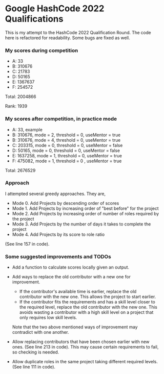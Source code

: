 # Google HashCode 2022 Qualifications

This is my attempt to the HashCode 2022 Qualification Round. The code here is refactored for readability. Some bugs are fixed as well.

### My scores during competition

* A: 33
* B: 310676
* C: 21783
* D: 50165
* E: 1367637
* F: 254572

Total: 2004866

Rank: 1939

### My scores after competition, in practice mode

* A: 33, example
* B: 310676, mode = 2, threshold = 0, useMentor = true
* B: 310676, mode = 4, threshold = 0, useMentor = true
* C: 203315, mode = 0, threshold = 0, useMentor = false
* D: 50165, mode = 0, threshold = 0, useMentor = false
* E: 1637258, mode = 1, threshold = 0, useMentor = true
* F: 475082, mode = 1, threshold = 0 , useMentor = true

Total: 2676529

### Approach

I attempted several greedy approaches. They are,
* Mode 0. Add Projects by descending order of scores
* Mode 1. Add Projects by increasing order of "best before" for the project
* Mode 2. Add Projects by increasing order of number of roles required by the project
* Mode 3. Add Projects by the number of days it takes to complete the project
* Mode 4. Add Projects by its score to role ratio

(See line 157 in code).

### Some suggested improvements and TODOs

* Add a function to calculate scores locally given an output.

* Add ways to replace the old contributor with a new one for improvement.

    - If the contributor's available time is earlier, replace the old contributor with the new one. This allows the project to start earlier.
    - If the contributor fits the requirements and has a skill level closer to the required level, replace the old contributor with the new one. This avoids wasting a contributor with a high skill level on a project that only requires low skill levels.

    Note that the two above mentioned ways of improvement may contradict with one another.

* Allow replacing contributors that have been chosen earlier with new ones. (See line 213 in code). This may cause certain requirements to fail, so checking is needed.

* Allow duplicate roles in the same project taking different required levels. (See line 111 in code).



